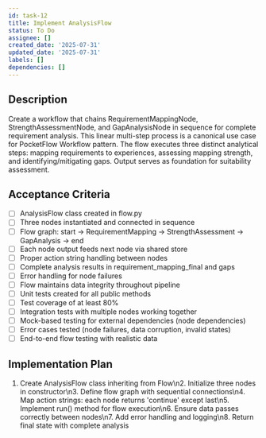```yaml
---
id: task-12
title: Implement AnalysisFlow
status: To Do
assignee: []
created_date: '2025-07-31'
updated_date: '2025-07-31'
labels: []
dependencies: []
---
```


## Description

Create a workflow that chains RequirementMappingNode, StrengthAssessmentNode, and GapAnalysisNode in sequence for complete requirement analysis. This linear multi-step process is a canonical use case for PocketFlow Workflow pattern. The flow executes three distinct analytical steps: mapping requirements to experiences, assessing mapping strength, and identifying/mitigating gaps. Output serves as foundation for suitability assessment.
## Acceptance Criteria

- [ ] AnalysisFlow class created in flow.py
- [ ] Three nodes instantiated and connected in sequence
- [ ] Flow graph: start -> RequirementMapping -> StrengthAssessment -> GapAnalysis -> end
- [ ] Each node output feeds next node via shared store
- [ ] Proper action string handling between nodes
- [ ] Complete analysis results in requirement_mapping_final and gaps
- [ ] Error handling for node failures
- [ ] Flow maintains data integrity throughout pipeline
- [ ] Unit tests created for all public methods
- [ ] Test coverage of at least 80%
- [ ] Integration tests with multiple nodes working together
- [ ] Mock-based testing for external dependencies (node dependencies)
- [ ] Error cases tested (node failures, data corruption, invalid states)
- [ ] End-to-end flow testing with realistic data

## Implementation Plan

1. Create AnalysisFlow class inheriting from Flow\n2. Initialize three nodes in constructor\n3. Define flow graph with sequential connections\n4. Map action strings: each node returns 'continue' except last\n5. Implement run() method for flow execution\n6. Ensure data passes correctly between nodes\n7. Add error handling and logging\n8. Return final state with complete analysis
